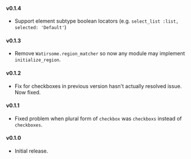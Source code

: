 #### v0.1.4

* Support element subtype boolean locators (e.g. `select_list :list, selected: 'Default'`)

#### v0.1.3

* Remove `Watirsome.region_matcher` so now any module may implement `initialize_region`.

#### v0.1.2

* Fix for checkboxes in previous version hasn't actually resolved issue. Now fixed.

#### v0.1.1

* Fixed problem when plural form of `checkbox` was `checkboxs` instead of `checkboxes`.

#### v0.1.0

* Initial release.
